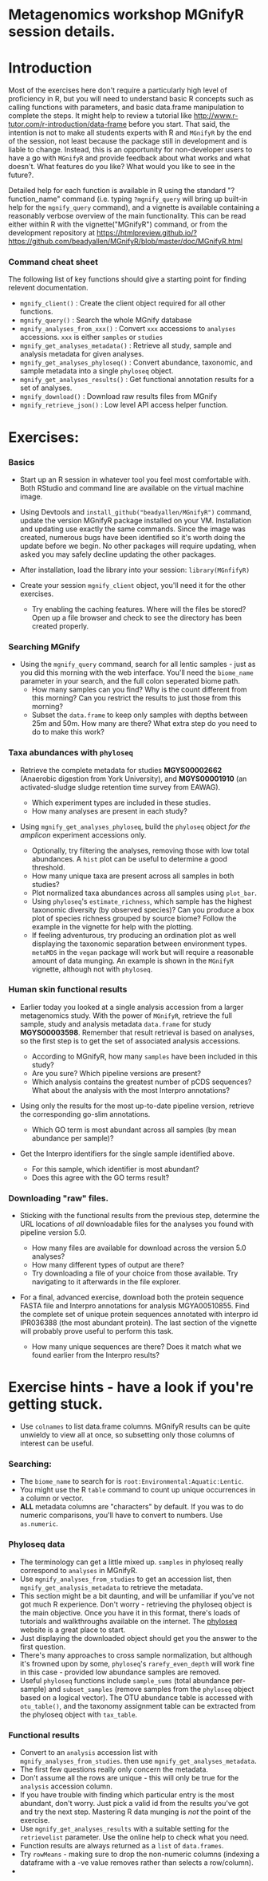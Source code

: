 # Metagenomics workshop MGnifyR session details.

# Introduction

Most of the exercises here don't require a particularly high level of proficiency in R, but you will need to understand basic R concepts such as calling functions with parameters, and basic data.frame manipulation to complete the steps. It might help to review a tutorial like http://www.r-tutor.com/r-introduction/data-frame before you start. That said, the intention is not to make all students experts with R and `MGnifyR` by the end of the session, not least because the package still in development and is liable to change. Instead, this is an opportunity for non-developer users to have a go with `MGnifyR` and provide feedback about what works and what doesn't. What features do you like? What would you like to see in the future?.

Detailed help for each function is available in R using the standard "?function_name" command (i.e. typing `?mgnify_query` will bring up built-in help for the `mgnify_query` command), and a vignette is available containing a reasonably verbose overview of the main functionality. This can be read either within R with the vignette("MGnifyR") command, or from the development repository at https://htmlpreview.github.io/?https://github.com/beadyallen/MGnifyR/blob/master/doc/MGnifyR.html

### Command cheat sheet
The following list of key functions should give a starting point for finding relevent documentation.

 - `mgnify_client()` : Create the client object required for all other functions.
 - `mgnify_query()` : Search the whole MGnify database
 - `mgnify_analyses_from_xxx()` : Convert `xxx` accessions to `analyses` accessions. `xxx` is either `samples` or `studies`
 - `mgnify_get_analyses_metadata()` : Retrieve all study, sample and analysis metadata for given analyses.
 - `mgnify_get_analyses_phyloseq()` : Convert abundance, taxonomic, and sample metadata into a single `phyloseq` object.
 - `mgnify_get_analyses_results()` : Get functional annotation results for a set of analyses.
 - `mgnify_download()` : Download raw results files from MGnify
 - `mgnify_retrieve_json()` : Low level API access helper function.
 


# Exercises:

### Basics
 - Start up an R session in whatever tool you feel most comfortable with. Both RStudio and command line are available on the virtual machine image.
 
 - Using Devtools and `install_github("beadyallen/MGnifyR")` command, update the version MGnifyR package installed on your VM. Installation and updating use exactly the same commands. Since the image was created, numerous bugs have been identified so it's worth doing the update before we begin. No other packages will require updating, when asked you may safely decline updating the other packages. 
 
 - After installation, load the library into your session: `library(MGnfifyR)`
 
 - Create your session `mgnify_client` object, you'll need it for the other exercises.
     - Try enabling the caching features. Where will the files be stored? Open up a file browser and check to see the directory has been created properly.
    
### Searching MGnify
 - Using the `mgnify_query` command, search for all lentic samples - just as you did this morning with the web interface. You'll need the `biome_name` parameter in your search, and the full colon seperated biome path. 
    - How many samples can you find? Why is the count different from this morning? Can you restrict the results to just those from this morning?
    - Subset the `data.frame` to keep only samples with depths between 25m and 50m. How many are there? What extra step do you need to do to make this work?   
    
### Taxa abundances with `phyloseq`
 - Retrieve the complete metadata for studies **MGYS00002662** (Anaerobic digestion from York University), and **MGYS00001910** (an activated-sludge sludge retention time survey from EAWAG). 
    - Which experiment types are included in these studies.
    - How many analyses are present in each study?
    
 - Using `mgnify_get_analyses_phyloseq`, build the `phyloseq` object *for the amplicon* experiment accessions only.
    - Optionally, try filtering the analyses, removing those with low total abundances. A `hist` plot can be useful to determine a good threshold.
    - How many unique taxa are present across all samples in both studies? 
    - Plot normalized taxa abundances across all samples using `plot_bar`. 
    - Using `phyloseq`'s `estimate_richness`, which sample has the highest taxonomic diversity (by observed species)? Can you produce a box plot of species richness grouped by source biome? Follow the example in the vignette for help with the plotting.
    - If feeling adventurous, try producing an ordination plot as well displaying the taxonomic separation between environment types. `metaMDS` in the `vegan` package will work but will require a reasonable amount of data munging. An example is shown in the `MGnifyR` vignette, although not with `phyloseq`.
   
### Human skin functional results
 - Earlier today you looked at a single analysis accession from a larger metagenomics study. With the power of `MGnifyR`, retrieve the full sample, study and analysis metadata `data.frame` for study **MGYS00003598**. Remember that result retrieval is based on analyses, so the first step is to get the set of associated analysis accessions.
    - According to MGnifyR, how many `samples` have been included in this study? 
    - Are you sure? Which pipeline versions are present?
    - Which analysis contains the greatest number of pCDS sequences? What about the analysis with the most Interpro annotations?
    
 - Using only the results for the most up-to-date pipeline version, retrieve the corresponding go-slim annotations.
     - Which GO term is most abundant across all samples (by mean abundance per sample)?
     
 - Get the Interpro identifiers for the single sample identified above. 
     - For this sample, which identifier is most abundant?
     - Does this agree with the GO terms result?
 
### Downloading "raw" files.
   - Sticking with the functional results from the previous step, determine the URL locations of *all* downloadable files for the analyses you found with pipeline version 5.0. 
      - How many files are available for download across the version 5.0 analyses?
      - How many different types of output are there?
      - Try downloading a file of your choice from those available. Try navigating to it afterwards in the file explorer. 
      
   - For a final, advanced exercise, download both the protein sequence FASTA file and Interpro annotations for analysis MGYA00510855. Find the complete set of unique protein sequences annotated with interpro id IPR036388 (the most abundant protein). The last section of the vignette will probably prove useful to perform this task. 
      - How many unique sequences are there? Does it match what we found earlier from the Interpro results?
   
   
   
 # Exercise hints - have a look if you're getting stuck.
 
   - Use `colnames` to list data.frame columns. MGnifyR results can be quite unwieldy to view all at once, so subsetting only those columns of interest can be useful.
 
 ### Searching:
   - The `biome_name` to search for is `root:Environmental:Aquatic:Lentic`.
   - You might use the R `table` command to count up unique occurrences in a column or vector.
   - **ALL** metadata columns are "characters" by default. If you was to do numeric comparisons, you'll have to convert to numbers. Use `as.numeric`.
   
 ### Phyloseq data
   - The terminology can get a little mixed up. `samples` in phyloseq really correspond to `analyses` in MGnifyR. 
   - Use `mgnify_analyses_from_studies` to get an accession list, then `mgnify_get_analysis_metadata` to retrieve the metadata.
   - This section might be a bit daunting, and will be unfamiliar if you've not got much R experience. Don't worry - retrieving the phyloseq object is the main objective. Once you have it in this format, there's loads of tutorials and walkthroughs available on the internet. The [phyloseq](https://joey711.github.io/phyloseq/)  website is a great place to start.
   - Just displaying the downloaded object should get you the answer to the first question.
   - There's many approaches to cross sample normalization, but although it's frowned upon by some, `phyloseq`'s `rarefy_even_depth` will work fine in this case - provided low abundance samples are removed.
   - Useful `phyloseq` functions include `sample_sums` (total abundance per-sample) and `subset_samples` (remove samples from the `phyloseq` object based on a logical vector). The OTU abundance table is accessed with `otu_table()`,  and the taxonomy assignment table can be extracted from the phyloseq object with `tax_table`.
 
 ### Functional results
   - Convert to an `analysis` accession list with `mgnify_analyses_from_studies`. then use `mgnify_get_analyses_metadata`.
   - The first few questions really only concern the metadata. 
   - Don't assume all the rows are unique - this will only be true for the `analysis` accession column.
   - If you have trouble with finding which particular entry is the most abundant, don't worry. Just pick a valid id from the results you've got and try the next step. Mastering R data munging is *not* the point of the exercise.
   - Use `mgnify_get_analyses_results` with a suitable setting for the `retrievelist` parameter. Use the online help to check what you need.
   - Function results are always returned as a `list` of `data.frames`.
   - Try `rowMeans` - making sure to drop the non-numeric columns (indexing a dataframe with a -ve value removes rather than selects a row/column).
   - 
